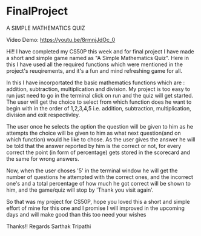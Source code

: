 # FinalProject

A SIMPLE MATHEMATICS QUIZ

Video Demo: https://youtu.be/8rmnjJdOc_0

Hi!! I have completed my CS50P this week and for final project I have made a short and simple game named as "A Simple Mathematics Quiz".
Here in this I have used all the required functions which were mentioned in the project's reuqirements, and it's a fun and
mind refreshing game for all. 

In this I have incorportated the basic mathematics functions which are : addition, subtraction, multiplication and division.
My project is too easy to run just need to go in the terminal click on run and the quiz will get started. The user will get
the choice to select from which function does he want to begin with in the order of 1,2,3,4,5 i.e. addition, subtraction,
multiplication, division and exit respectivley.

The user once he selects the option the question will be given to him as he attempts the choice will be given to him as what 
next question(and on which function) would he like to chose. As the user gives the answer he will be told that the answer
reported by him is the correct or not, for every correct the point (in form of percentage) gets stored in the scorecard
and the same for wrong answers.

Now, when the user choses '5' in the terminal window he will get the number of questions he attempted with the correct ones,
and the incorrect one's and a total percentage of how much he got correct will be shown to him, and the game/quiz will stop
by 'Thank you visit again'.

So that was my project for CS50P, hope you loved this a short and simple effort of mine for this one and I promise I will
improved in the upcoming days and will make good than this too need your wishes

Thanks!!
Regards
Sarthak Tripathi

